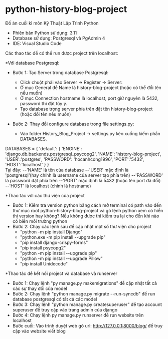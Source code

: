 # python-history-blog-project
Đồ án cuối kì môn Kỹ Thuật Lập Trình Python

- Phiên bản Python sử dụng: 3.11
- Database sử dụng: Postgresql và PgAdmin 4
- IDE: Visual Studio Code

Các thao tác để có thể run được project trên localhost:

*Với database Postgresql:
- Bước 1: Tạo Server trong database Postgresql:
	+ Click chuột phải vào Server -> Register -> Server:
	+ Ở mục General để Name là history-blog-project (hoặc có thể đổi tên nếu muốn)
	+ Ở mục Connection hostname là localhost, port giữ nguyên là 5432, password thì đặt tùy ý. 
	+ Tạo database trong server phía trên đặt tên history-blog-project (hoặc đổi tên nếu muốn)

- Bước 2: Thay đổi configure database trong file settings.py:
	+ Vào folder History_Blog_Project -> settings.py kéo xuống kiếm phần DATABASES.

DATABASES = {
    'default': {
        'ENGINE': 'django.db.backends.postgresql_psycopg2',
        'NAME': 'history-blog-project',
        'USER':'postgres',
        'PASSWORD': 'hocanhcong1996',
        'PORT':'5432',
        'HOST':'localhost'
    }
}	
		Tại đây:
		--'NAME' là tên của database
		--'USER' mặc định là 'postgresql'(hay chính là username của server tạo phía trên)
		--'PASSWORD' là password đặt phía trên
		--'PORT' mặc định là 5432 (hoặc tên port đã đổi)
		--'HOST' là localhost (chính là hostname)


*Thao tác với các thư viện của project
- Bước 1: Kiểm tra version python bằng cách mở terminal có path vào đến thư mục root python-history-blog-project 
và gõ lệnh python xem có hiển thị version hay không? Nếu không được thì kiểm tra lại cho đến khi nào có biến môi trường python
- Bước 2: Chạy các lệnh sau để cập nhật một số thư viện cho project
	- "python -m pip install Django" 
	- "python.exe -m pip install --upgrade pip"
	- "pip install django-crispy-forms"
	- "pip install psycopg2"
	- "python -m pip install --upgrade pip"
	- "python -m pip install --upgrade Pillow"
	- "pip install Unidecode"

*Thao tác để kết nối project và database và runserver
- Bước 1: Chạy lệnh "py manage.py makemigrations" để cập nhật tất cả các sự thay đổi của model
- Bước 2: Chạy lệnh "python manage.py migrate --run-syncdb" để run database postgresql có tất cả các model
- Bước 3: Chạy lệnh "python manage.py createsuperuser" để tạo account superuser để truy cập vào trang admin của django
- Bước 4: Chạy lệnh py manage.py runserver để run website trên localhost
- Bước cuối: Vào trình duyệt web gõ url: http://127.0.0.1:8000/blog/ để truy cập vào website viết blog
